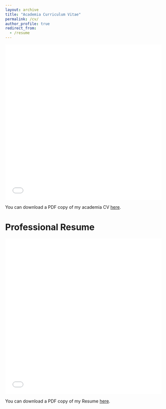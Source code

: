 ```yaml
---
layout: archive
title: "Academia Curriculum Vitae"
permalink: /cv/
author_profile: true
redirect_from:
  - /resume
---
```


<iframe src="/files/Pranav_Ramesh_PhD_CV-2.pdf" width="100%" height="500" frameborder="no" border="0" marginwidth="0" marginheight="0"></iframe>

You can download a PDF copy of my academia CV [here](/files/Pranav_Ramesh_PhD_CV-2.pdf).

# Professional Resume

<iframe src="/files/PR_Resume.pdf" width="100%" height="500" frameborder="no" border="0" marginwidth="0" marginheight="0"></iframe>

You can download a PDF copy of my Resume [here](/files/PR_Resume.pdf).
